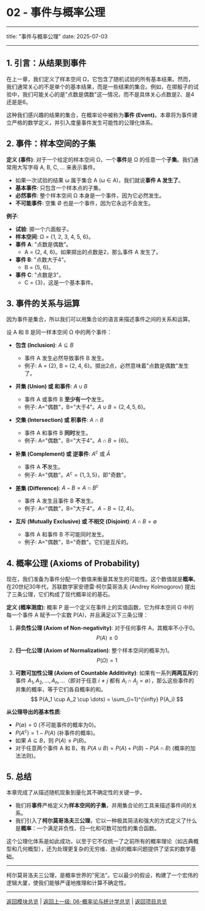 # 02 - 事件与概率公理

---

title: "事件与概率公理"
date: 2025-07-03

---

## 1. 引言：从结果到事件

在上一章，我们定义了样本空间 Ω，它包含了随机试验的所有基本结果。然而，我们通常关心的不是单个的基本结果，而是一些结果的集合。例如，在掷骰子的试验中，我们可能关心的是"点数是偶数"这一情况，而不是具体关心点数是2、是4还是是6。

这种我们感兴趣的结果的集合，在概率论中被称为**事件 (Event)**。本章将为事件建立严格的数学定义，并引入度量事件发生可能性的公理化体系。

## 2. 事件：样本空间的子集

**定义 (事件)**:
对于一个给定的样本空间 Ω，一个**事件**是 Ω 的任意一个**子集**。我们通常用大写字母 A, B, C, ... 来表示事件。

- 如果一次试验的结果 ω 属于集合 A (ω ∈ A)，我们就说**事件 A 发生了**。
- **基本事件**: 只包含一个样本点的子集。
- **必然事件**: 整个样本空间 Ω 本身是一个事件，因为它必然发生。
- **不可能事件**: 空集 Ø 也是一个事件，因为它永远不会发生。

**例子**:

- **试验**: 掷一个六面骰子。
- **样本空间**: Ω = {1, 2, 3, 4, 5, 6}。
- **事件 A**: "点数是偶数"。
  - A = {2, 4, 6}。如果掷出的点数是2，那么事件 A 发生了。
- **事件 B**: "点数大于4"。
  - B = {5, 6}。
- **事件 C**: "点数是3"。
  - C = {3}，这是一个基本事件。

## 3. 事件的关系与运算

因为事件是集合，所以我们可以用集合论的语言来描述事件之间的关系和运算。

设 A 和 B 是同一样本空间 Ω 中的两个事件：

- **包含 (Inclusion)**: $A \subseteq B$
  - 事件 A 发生必然导致事件 B 发生。
  - 例子: A = {2}, B = {2, 4, 6}。掷出2点，必然意味着"点数是偶数"发生了。

- **并集 (Union) 或 和事件**: $A \cup B$
  - 事件 A 或事件 B **至少有一个**发生。
  - 例子: A="偶数"，B="大于4"。$A \cup B = \{2, 4, 5, 6\}$。

- **交集 (Intersection) 或 积事件**: $A \cap B$
  - 事件 A 和事件 B **同时**发生。
  - 例子: A="偶数"，B="大于4"。$A \cap B = \{6\}$。

- **补集 (Complement) 或 逆事件**: $A^c$ 或 $\bar{A}$
  - 事件 A **不**发生。
  - 例子: A="偶数"。$A^c = \{1, 3, 5\}$，即"奇数"。

- **差集 (Difference)**: $A - B = A \cap B^c$
  - 事件 A 发生且事件 B **不**发生。
  - 例子: A="偶数"，B="大于4"。$A - B = \{2, 4\}$。

- **互斥 (Mutually Exclusive) 或 不相交 (Disjoint)**: $A \cap B = \emptyset$
  - 事件 A 和事件 B 不可能同时发生。
  - 例子: A="偶数"，B="奇数"。它们是互斥的。

## 4. 概率公理 (Axioms of Probability)

现在，我们准备为事件分配一个数值来衡量其发生的可能性。这个数值就是**概率**。在20世纪30年代，苏联数学家安德雷·柯尔莫哥洛夫 (Andrey Kolmogorov) 提出了三条公理，它们构成了现代概率论的基石。

**定义 (概率测度)**:
概率 P 是一个定义在事件上的实值函数，它为样本空间 Ω 中的每一个事件 A 赋予一个实数 P(A)，并且满足以下三条公理：

1. **非负性公理 (Axiom of Non-negativity)**:
    对于任何事件 A，其概率不小于0。
    $$ P(A) \ge 0 $$

2. **归一化公理 (Axiom of Normalization)**:
    整个样本空间的概率为1。
    $$ P(\Omega) = 1 $$

3. **可数可加性公理 (Axiom of Countable Additivity)**:
    如果有一系列**两两互斥**的事件 $A_1, A_2, \dots, A_n, \dots$（即对于任意 $i \neq j$ 都有 $A_i \cap A_j = \emptyset$），那么这些事件的并集的概率，等于它们各自概率的和。
    $$ P(A_1 \cup A_2 \cup \dots) = \sum_{i=1}^{\infty} P(A_i) $$

**从公理导出的基本性质**:

- $P(\emptyset) = 0$ (不可能事件的概率为0)。
- $P(A^c) = 1 - P(A)$ (补事件的概率)。
- 如果 $A \subseteq B$，则 $P(A) \le P(B)$。
- 对于任意两个事件 A 和 B，有 $P(A \cup B) = P(A) + P(B) - P(A \cap B)$ (概率的加法法则)。

## 5. 总结

本章完成了从描述随机现象到量化其不确定性的关键一步。

- 我们将**事件**严格定义为**样本空间的子集**，并用集合论的工具来描述事件间的关系。
- 我们引入了**柯尔莫哥洛夫三公理**，它以一种极其简洁和强大的方式定义了什么是**概率**：一个满足非负性、归一化和可数可加性的集合函数。

这个公理化体系是如此成功，以至于它不仅统一了之前所有的概率理论（如古典概型和几何概型），还为处理更复杂的无穷维、连续的概率问题提供了坚实的数学基础。

---
柯尔莫哥洛夫三公理，是概率世界的"宪法"。它以最少的假设，构建了一个宏伟的逻辑大厦，使我们能够严谨地推理和计算不确定性。

---
[返回模块总览](./00-模块总览.md) | [返回上一级: 06-概率论与统计学总览](../00-06-概率论与统计学总览.md) | [返回项目总览](../../09-项目总览/00-项目总览.md)
